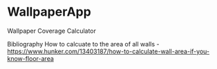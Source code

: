 # WallpaperApp
Wallpaper Coverage Calculator

Bibliography
How to calcuate to the area of all walls - https://www.hunker.com/13403187/how-to-calculate-wall-area-if-you-know-floor-area 

